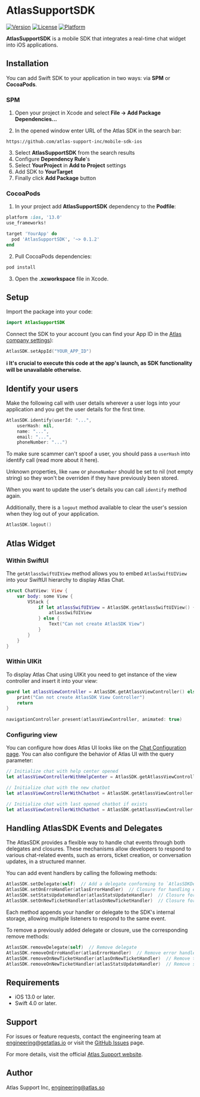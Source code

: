 # AtlasSupportSDK

[![Version](https://img.shields.io/cocoapods/v/AtlasSupportSDK.svg?style=flat)](https://cocoapods.org/pods/AtlasSupportSDK)
[![License](https://img.shields.io/cocoapods/l/AtlasSupportSDK.svg?style=flat)](https://cocoapods.org/pods/AtlasSupportSDK)
[![Platform](https://img.shields.io/cocoapods/p/AtlasSupportSDK.svg?style=flat)](https://cocoapods.org/pods/AtlasSupportSDK)


**AtlasSupportSDK** is a mobile SDK that integrates a real-time chat widget into iOS applications. 

## Installation

You can add Swift SDK to your application in two ways: via **SPM** or **CocoaPods**.

### SPM

1. Open your project in Xcode and select **File → Add Package Dependencies...**

2. In the opened window enter URL of the Atlas SDK in the search bar:

```
https://github.com/atlas-support-inc/mobile-sdk-ios
```

3. Select **AtlasSupportSDK** from the search results
4. Configure **Dependency Rule**'s
5. Select **YourProject** in **Add to Project** settings
6. Add SDK to **YourTarget**
7. Finally click **Add Package** button

### CocoaPods

1. In your project add **AtlasSupportSDK** dependency to the **Podfile**:

```ruby
platform :ios, '13.0'
use_frameworks!

target 'YourApp' do
  pod 'AtlasSupportSDK', '~> 0.1.2'
end
```

2. Pull CocoaPods dependencies:

```sh
pod install
```

3. Open the **.xcworkspace** file in Xcode.

## Setup

Import the package into your code:

```swift
import AtlasSupportSDK
```

Connect the SDK to your account (you can find your App ID in the [Atlas company settings](https://app.atlas.so/settings/company)):

```swift
AtlasSDK.setAppId("YOUR_APP_ID")
```

**ℹ️ It's crucial to execute this code at the app's launch, as SDK functionality will be unavailable otherwise.**

## Identify your users

Make the following call with user details wherever a user logs into your application and you get the user details for the first time.

```swift
AtlasSDK.identify(userId: "...",
    userHash: nil,
    name: "...",
    email: "...",
    phoneNumber: "...")
```

To make sure scammer can't spoof a user, you should pass a `userHash` into identify call (read more about it here).

Unknown properties, like `name` or `phoneNumber` should be set to nil (not empty string) so they won't be overriden if they have previously been stored.

When you want to update the user's details you can call `identify` method again.

Additionally, there is a `logout` method available to clear the user's session when they log out of your application.

```swift
AtlasSDK.logout()
```

## Atlas Widget

### Within SwiftUI

The `getAtlassSwiftUIView` method allows you to embed `AtlasSwiftUIView` into your SwiftUI hierarchy to display Atlas Chat.

```swift
struct ChatView: View {
    var body: some View {
        VStack {
            if let atlassSwifUIView = AtlasSDK.getAtlassSwiftUIView() {
                atlassSwifUIView
            } else {
                Text("Can not create AtlasSDK View")
            }
        }
    }
}
```

### Within UIKit

To display Atlas Chat using UIKit you need to get instance of the view controller and insert it into your view:

```swift
guard let atlassViewController = AtlasSDK.getAtlassViewController() else {
    print("Can not create AtlasSDK View Controller")
    return
}
  
navigationController.present(atlassViewController, animated: true)
```

### Configuring view 

You can configure how does Atlas UI looks like on the [Chat Configuration page](https://app.atlas.so/configuration/chat). You can also configure the behavior of Atlas UI with the query parameter:

```swift
// Initialize chat with help center opened
let atlassViewControllerWithHelpCenter = AtlasSDK.getAtlassViewController(query: "open: helpcenter")

// Initialize chat with the new chatbot
let atlassViewControllerWithChatbot = AtlasSDK.getAtlassViewController(query: "chatbotKey: report_bug")

// Initialize chat with last opened chatbot if exists
let atlassViewControllerWithChatbot = AtlasSDK.getAtlassViewController(query: "chatbotKey: report_bug; prefer: last")
```

## Handling AtlasSDK Events and Delegates

The AtlasSDK provides a flexible way to handle chat events through both delegates and closures. These mechanisms allow developers to respond to various chat-related events, such as errors, ticket creation, or conversation updates, in a structured manner.

You can add event handlers by calling the following methods:
```swift 
AtlasSDK.setDelegate(self)  // Add a delegate conforming to `AtlasSDKDelegate`
AtlasSDK.setOnErroHandler(atlasErrorHandler)  // Closure for handling errors
AtlasSDK.setStatsUpdateHandler(atlasStatsUpdateHandler)  // Closure for conversation stats updates
AtlasSDK.setOnNewTicketHandler(atlasOnNewTicketHandler)  // Closure for new ticket creation
```

Each method appends your handler or delegate to the SDK's internal storage, allowing multiple listeners to respond to the same event.

To remove a previously added delegate or closure, use the corresponding remove methods:
```swift
AtlasSDK.removeDelegate(self)  // Remove delegate
AtlasSDK.removeOnErroHandler(atlasErrorHandler)  // Remove error handler
AtlasSDK.removeOnNewTicketHandler(atlasOnNewTicketHandler)  // Remove ticket handler
AtlasSDK.removeOnNewTicketHandler(atlasStatsUpdateHandler)  // Remove stats update handler
```

## Requirements

- iOS 13.0 or later.
- Swift 4.0 or later.

## Support

For issues or feature requests, contact the engineering team at [engineering@getatlas.io](mailto:engineering@getatlas.io) or visit the [GitHub Issues](https://github.com/atlas-support-inc/mobile-sdk-ios/issues) page.

For more details, visit the official [Atlas Support website](https://atlas.so).

## Author

Atlas Support Inc, engineering@atlas.so
